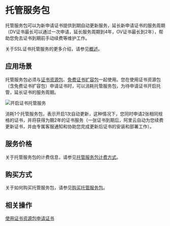 # 托管服务包

托管服务包可以为新申请证书提供到期自动更新服务，延长新申请证书的服务周期（DV证书最长可以通过一次申请，延长服务周期到4年，OV证书最长到2年），帮助您免去证书到期前手动续费等维护工作。

关于SSL证书托管服务的更多介绍，请参见[概述](/cn.zh-CN/托管服务/托管服务包.md)。

## 应用场景

托管服务包必须与[证书资源包](/cn.zh-CN/证书资源包/资源包介绍/证书资源包.md)、[免费证书扩容包](/cn.zh-CN/证书资源包/资源包介绍/免费证书扩容包.md)一起使用。您在使用证书资源包（含免费证书扩容包）申请证书时，可以消耗托管服务包，为待申请证书开启托管，延长证书的服务周期。

![开启证书托管服务](https://static-aliyun-doc.oss-accelerate.aliyuncs.com/assets/img/zh-CN/1261100161/p206907.png)

消耗1个托管服务包，表示开启1次自动更新，这种情况下，您同时申请2张相同规格的证书，并将获得为期2年的证书服务（一张证书到期后，阿里云自动为您续费更新证书，并由专属客服通知和协助您完成更新后证书的安装和部署工作）。

## 服务价格

关于托管服务包的计费信息，请参见[托管服务包计费方式](/cn.zh-CN/计量计费/计费方式.md)。

## 购买方式

关于如何购买托管服务包，请参见[购买托管服务包](/cn.zh-CN/证书资源包/购买证书资源包.md)。

## 相关操作

[使用证书资源包申请证书](/cn.zh-CN/证书资源包/使用证书资源包申请证书.md)

